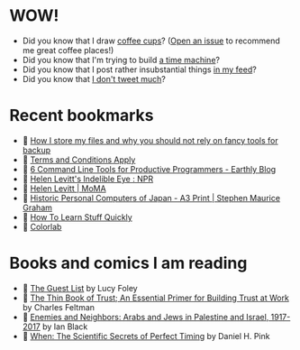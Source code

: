 # WOW!

- Did you know that I draw [coffee cups](https://papercups.mamuso.net/)? ([Open an issue](https://github.com/mamuso/papercups/issues) to recommend me great coffee places!)
- Did you know that I'm trying to build [a time machine](https://github.com/mamuso/fluxcapacitor)?
- Did you know that I post rather insubstantial things [in my feed](https://feed.mamuso.net/)?
- Did you know that [I don't tweet much](https://twitter.com/mamuso)?

# Recent bookmarks

- 👀 [How I store my files and why you should not rely on fancy tools for backup](https://www.unixsheikh.com/articles/how-i-store-my-files-and-why-you-should-not-rely-on-fancy-tools-for-backup.html)
- 👀 [Terms and Conditions Apply](https://termsandconditions.game/)
- 👀 [6 Command Line Tools for Productive Programmers - Earthly Blog](https://earthly.dev/blog/command-line-tools/)
- 👀 [Helen Levitt's Indelible Eye : NPR](https://www.npr.org/templates/story/story.php?storyId=1136521)
- 👀 [Helen Levitt | MoMA](https://www.moma.org/artists/3520?=undefined&page=&direction=fwd)
- 👀 [Historic Personal Computers of Japan - A3 Print | Stephen Maurice Graham](https://stephenmauricegraham.bigcartel.com/product/historic-personal-computers-of-japan-a3-print)
- 👀 [How To Learn Stuff Quickly](https://www.joshwcomeau.com/blog/how-to-learn-stuff-quickly/)
- 👀 [Colorlab](https://colorlab.vercel.app/)


# Books and comics I am reading

- 📘 [The Guest List](https://www.goodreads.com/book/show/52656911) by Lucy Foley
- 📘 [The Thin Book of Trust; An Essential Primer for Building Trust at Work](https://www.goodreads.com/book/show/8245275) by Charles Feltman
- 📘 [Enemies and Neighbors: Arabs and Jews in Palestine and Israel, 1917-2017](https://www.goodreads.com/book/show/36523502) by Ian   Black
- 📘 [When: The Scientific Secrets of Perfect Timing](https://www.goodreads.com/book/show/35786699) by Daniel H. Pink

